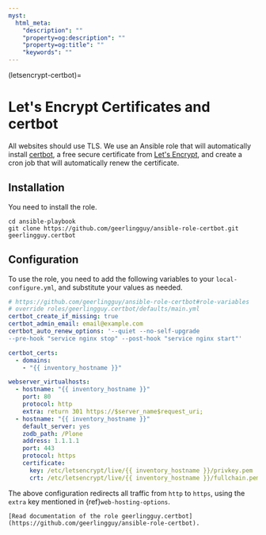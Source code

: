 ```yaml
---
myst:
  html_meta:
    "description": ""
    "property=og:description": ""
    "property=og:title": ""
    "keywords": ""
---
```


(letsencrypt-certbot)=

# Let's Encrypt Certificates and certbot

All websites should use TLS.
We use an Ansible role that will automatically install [certbot](https://certbot.eff.org/), a free secure certificate from [Let's Encrypt](https://letsencrypt.org), and create a cron job that will automatically renew the certificate.

## Installation

You need to install the role.

```shell
cd ansible-playbook
git clone https://github.com/geerlingguy/ansible-role-certbot.git geerlingguy.certbot
```

## Configuration

To use the role, you need to add the following variables to your `local-configure.yml`, and substitute your values as needed.

```yaml
# https://github.com/geerlingguy/ansible-role-certbot#role-variables
# override roles/geerlingguy.certbot/defaults/main.yml
certbot_create_if_missing: true
certbot_admin_email: email@example.com
certbot_auto_renew_options: '--quiet --no-self-upgrade
--pre-hook "service nginx stop" --post-hook "service nginx start"'

certbot_certs:
  - domains:
    - "{{ inventory_hostname }}"

webserver_virtualhosts:
  - hostname: "{{ inventory_hostname }}"
    port: 80
    protocol: http
    extra: return 301 https://$server_name$request_uri;
  - hostname: "{{ inventory_hostname }}"
    default_server: yes
    zodb_path: /Plone
    address: 1.1.1.1
    port: 443
    protocol: https
    certificate:
      key: /etc/letsencrypt/live/{{ inventory_hostname }}/privkey.pem
      crt: /etc/letsencrypt/live/{{ inventory_hostname }}/fullchain.pem
```

The above configuration redirects all traffic from `http` to `https`, using the `extra` key mentioned in {ref}`web-hosting-options`.

```{seealso}
[Read documentation of the role geerlingguy.certbot](https://github.com/geerlingguy/ansible-role-certbot).
```

